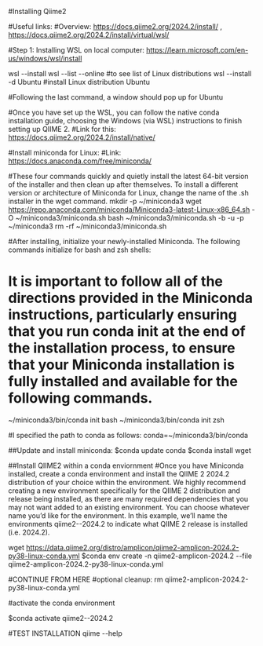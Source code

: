 #Installing Qiime2

#Useful links: 
#Overview: https://docs.qiime2.org/2024.2/install/ , https://docs.qiime2.org/2024.2/install/virtual/wsl/

#Step 1: Installing WSL on local computer: https://learn.microsoft.com/en-us/windows/wsl/install

wsl --install
wsl --list --online #to see list of Linux distributions 
wsl --install -d Ubuntu #install Linux distribution Ubuntu

#Following the last command, a window should pop up for Ubuntu 

#Once you have set up the WSL, you can follow the native conda installation guide, choosing the Windows (via WSL) instructions to finish setting up QIIME 2. 
#Link for this: https://docs.qiime2.org/2024.2/install/native/ 

#Install miniconda for Linux: 
#Link: https://docs.anaconda.com/free/miniconda/

#These four commands quickly and quietly install the latest 64-bit version of the installer and then clean up after themselves. To install a different version or architecture of Miniconda for Linux, change the name of the .sh installer in the wget command.
mkdir -p ~/miniconda3
wget https://repo.anaconda.com/miniconda/Miniconda3-latest-Linux-x86_64.sh -O ~/miniconda3/miniconda.sh
bash ~/miniconda3/miniconda.sh -b -u -p ~/miniconda3
rm -rf ~/miniconda3/miniconda.sh

#After installing, initialize your newly-installed Miniconda. The following commands initialize for bash and zsh shells:
# It is important to follow all of the directions provided in the Miniconda instructions, particularly ensuring that you run conda init at the end of the installation process, to ensure that your Miniconda installation is fully installed and available for the following commands.
~/miniconda3/bin/conda init bash
~/miniconda3/bin/conda init zsh

#I specified the path to conda as follows: 
conda=~/miniconda3/bin/conda 

##Update and install miniconda: 
$conda update conda
$conda install wget

##Install QIIME2 within a conda enviornment 
#Once you have Miniconda installed, create a conda environment and install the QIIME 2 2024.2 distribution of your choice within the environment. We highly recommend creating a new environment specifically for the QIIME 2 distribution and release being installed, as there are many required dependencies that you may not want added to an existing environment. You can choose whatever name you’d like for the environment. In this example, we’ll name the environments qiime2-<distro>-2024.2 to indicate what QIIME 2 release is installed (i.e. 2024.2).

wget https://data.qiime2.org/distro/amplicon/qiime2-amplicon-2024.2-py38-linux-conda.yml
$conda env create -n qiime2-amplicon-2024.2 --file qiime2-amplicon-2024.2-py38-linux-conda.yml




#CONTINUE FROM HERE
#optional cleanup: 
rm qiime2-amplicon-2024.2-py38-linux-conda.yml

#activate the conda environment 

$conda activate qiime2-<distro>-2024.2





#TEST INSTALLATION
qiime --help

